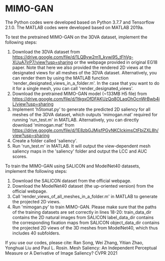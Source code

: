 # MIMO-GAN

The Python codes were developed based on Python 3.7.7 and Tensorflow 2.1.0.
The MATLAB codes were developed based on MATLAB 2019a.

To test the pretrained MIMO-GAN on the 3DVA dataset, implement the following steps:
1. Download the 3DVA dataset from https://drive.google.com/file/d/1LQByw2m1l_kywi95_tFhVg-XUuA7jrP7/view?usp=sharing or the webpage provided in original EG18 paper. Note that here we also provided the rendered 2D views at the designated views for all meshes of the 3DVA dataset. Alternatively, you can render them by using the MATLAB function 'render_designated_views_in_a_folder.m'. In the case that you want to do it for a single mesh, you can call 'render_designated_views'.
2. Download the pretrained MIMO-GAN model (~133MB H5 file) from 
https://drive.google.com/file/d/1tkgxOfDFAKUzQq8OLaqOhOcnWrBwb4iL/view?usp=sharing
3. Implement 'h5tomat.py' to generate the predicted 2D saliency for all meshes of the 3DVA dataset, which outputs 'mimogan.mat' required for running 'run_test.m' in MATLAB. Alternatively, you can directly download 'mimogan.mat' from https://drive.google.com/file/d/1E8zbGJMjsfPGyNKCIckimsCtFbiZXL8h/view?usp=sharing
4. Create a folder called 'saliency'.
5. Run 'run_test.m' in MATLAB. It will output the view-dependent mesh saliency maps in the 'saliency' folder and output the LCC and AUC scores.

To train the MIMO-GAN using SALICON and ModelNet40 datasets, implement the following steps:
1. Download the SALICON dataset from the official webpage.
2. Download the ModelNet40 dataset (the up-oriented version) from the official webpage.
3. Call 'render_views_of_all_meshes_in_a_folder.m' in MATLAB to generate the projected 2D views.
4. Run 'mimogan.py' to train MIMO-GAN. Please make sure that the paths of the training datasets are set correctly in lines 18-20:
train_data_dir contains the 2D natural images from SALICON
label_data_dir contains the corresponding fixation maps from SALICON
object_data_dir contains the projected 2D views of the 3D meshes from ModelNet40, which thus includes 40 subfolders.


If you use our codes, please cite:
Ran Song, Wei Zhang, Yitian Zhao, Yonghuai Liu and Paul L. Rosin. Mesh Saliency: An Independent Perceptual Measure or A Derivative of Image Saliency? CVPR 2021
